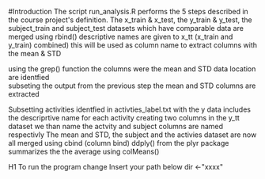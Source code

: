 

#Introduction
The script  run_analysis.R performs the 5 steps described in the course project's definition.
The x_train & x_test, the y_train & y_test, the subject_train and subject_test datasets which have comparable data are merged using rbind() 
descriptive names are given to x_tt (x_train and y_train) combined) this will be used as column name to extract columns with the mean & STD 

using the grep() function the columns were the mean and STD data location are identfied  
subseting the output from the previous step the mean and STD columns are extracted

Subsetting  activities identfied  in activties_label.txt with the y data includes the descriprtive name for each activity creating two columns in the 	y_tt dataset we than name the actvity and subject columns are named respectivly
The mean and STD, the subject and the activies dataset are now all merged using cbind (column bind)
ddply()  from the plyr package summarizes the the average using  colMeans()  

H1  To run the program change Insert your path below dir <-"xxxx"